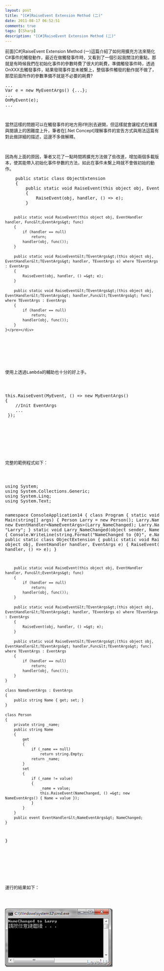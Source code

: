 ```yaml
---
layout: post
title: "[C#]RaiseEvent Extension Method (二)"
date: 2011-08-17 06:52:51
comments: true
tags: [CSharp]
description: "[C#]RaiseEvent Extension Method (二)"
---
```

<p>前面[C#]RaiseEvent Extension Method (一)這篇介紹了如何用擴充方法來簡化C#事件的觸發動作，最近在做觸發事件時，又看到了一個引起我關注的重點，那就是有時候我們在初始化事件的參數時費了很大的耗費，準備觸發事件時，透過OnXXX去觸發事件，結果發現事件並未被繫上，整個事件觸發的動作就不做了，那麼前面所作的參數準備不就是不必要的耗費?</p>  <div style="padding-bottom: 0px; margin: 0px; padding-left: 0px; padding-right: 0px; display: inline; float: none; padding-top: 0px" id="scid:812469c5-0cb0-4c63-8c15-c81123a09de7:796b6322-7c7f-414f-a857-058cb926f0c0" class="wlWriterSmartContent"><pre name="code" class="c#">...
Var e = new MyEventArgs() {...};
...
OnMyEvent(e);
...</pre></div>

<p> </p>

<p>當然這樣的問題可以在觸發事件的地方用if判別去避開，但這樣就會讓程式在維護與閱讀上的困難度上升，筆者在[.Net Concept]理解事件的宣告方式與用法這篇有對此做詳細的描述，這邊不多做解釋。</p>

<p> </p>

<p>因為有上面的原因，筆者又花了一點時間將擴充方法做了些改進，增加兩個多載版本，使其能帶入初始化事件參數的方法，如此在事件未繫上時就不會做初始的動作。</p>

<div style="padding-bottom: 0px; margin: 0px; padding-left: 0px; padding-right: 0px; display: inline; float: none; padding-top: 0px" id="scid:812469c5-0cb0-4c63-8c15-c81123a09de7:33072e43-cc87-49b1-9abf-cb470b9744cb" class="wlWriterSmartContent"><pre name="code" class="c#">    public static class ObjectExtension
    {
        public static void RaiseEvent(this object obj, EventHandler handler, EventArgs e)
        {
            RaiseEvent(obj, handler, () =&gt; e);
        }

        public static void RaiseEvent(this object obj, EventHandler handler, Func&lt;EventArgs&gt; func)
        {
            if (handler == null)
                return;
            handler(obj, func());
        }

        public static void RaiseEvent&lt;TEventArgs&gt;(this object obj, EventHandler&lt;TEventArgs&gt; handler, TEventArgs e) where TEventArgs : EventArgs
        {
            RaiseEvent(obj, handler, () =&gt; e);
        }

        public static void RaiseEvent&lt;TEventArgs&gt;(this object obj, EventHandler&lt;TEventArgs&gt; handler,Func&lt;TEventArgs&gt; func) where TEventArgs : EventArgs
        {
            if (handler == null)
                return;
            handler(obj, func());
        }
    }</pre></div>

<p> </p>

<p>使用上透過Lambda的輔助也十分的好上手。</p>

<div style="padding-bottom: 0px; margin: 0px; padding-left: 0px; padding-right: 0px; display: inline; float: none; padding-top: 0px" id="scid:812469c5-0cb0-4c63-8c15-c81123a09de7:c777dac3-4232-475c-bbde-cf174b56ad37" class="wlWriterSmartContent"><pre name="code" class="c#">this.RaiseEvent(MyEvent, () =&gt; new MyEventArgs() 
{
	//Init EventArgs
	... 
 });</pre></div>

<p> </p>

<p>完整的範例程式如下：</p>

<div style="padding-bottom: 0px; margin: 0px; padding-left: 0px; padding-right: 0px; display: inline; float: none; padding-top: 0px" id="scid:812469c5-0cb0-4c63-8c15-c81123a09de7:bc7ec8ff-e9e1-4c2d-839f-3c72f9d90990" class="wlWriterSmartContent"><pre name="code" class="c#">using System;
using System.Collections.Generic;
using System.Linq;
using System.Text;

namespace ConsoleApplication14
{
    class Program
    {
        static void Main(string[] args)
        {
            Person Larry = new Person();
            Larry.NameChanged += new EventHandler&lt;NameEventArgs&gt;(Larry_NameChanged);
            Larry.Name = "Larry";
        }
        static void Larry_NameChanged(object sender, NameEventArgs e)
        {
            Console.WriteLine(string.Format("NameChanged to {0}", e.Name));
        }
    }
    public static class ObjectExtension
    {
        public static void RaiseEvent(this object obj, EventHandler handler, EventArgs e)
        {
            RaiseEvent(obj, handler, () =&gt; e);
        }

        public static void RaiseEvent(this object obj, EventHandler handler, Func&lt;EventArgs&gt; func)
        {
            if (handler == null)
                return;
            handler(obj, func());
        }

        public static void RaiseEvent&lt;TEventArgs&gt;(this object obj, EventHandler&lt;TEventArgs&gt; handler, TEventArgs e) where TEventArgs : EventArgs
        {
            RaiseEvent(obj, handler, () =&gt; e);
        }

        public static void RaiseEvent&lt;TEventArgs&gt;(this object obj, EventHandler&lt;TEventArgs&gt; handler,Func&lt;TEventArgs&gt; func) where TEventArgs : EventArgs
        {
            if (handler == null)
                return;
            handler(obj, func());
        }
    }

    class NameEventArgs : EventArgs
    {
        public string Name { get; set; }
    }

    class Person
    {
        private string _name;
        public string Name
        {
            get
            {
                if (_name == null)
                    return string.Empty;
                return _name;
            }
            set
            {
                if (_name != value)
                {
                    _name = value;
                    this.RaiseEvent(NameChanged, () =&gt; new NameEventArgs() { Name = value });
                }
            }
        }
        public event EventHandler&lt;NameEventArgs&gt; NameChanged;
    }

}</pre></div>

<p> </p>

<p>運行的結果如下：</p>

<p><img style="border-right-width: 0px; border-top-width: 0px; border-bottom-width: 0px; border-left-width: 0px" border="0" alt="image" src="\images\posts\33368\image_thumb.png" width="353" height="191" /></p>